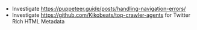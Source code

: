 - Investigate <https://puppeteer.guide/posts/handling-navigation-errors/>
- Investigate <https://github.com/Kikobeats/top-crawler-agents> for Twitter Rich HTML Metadata
